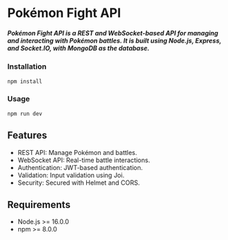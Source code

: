 # Pokémon Fight API

##### Pokémon Fight API is a REST and WebSocket-based API for managing and interacting with Pokémon battles. It is built using Node.js, Express, and Socket.IO, with MongoDB as the database.


### Installation

`npm install`

### Usage

`npm run dev`


## Features
- REST API: Manage Pokémon and battles.
- WebSocket API: Real-time battle interactions.
- Authentication: JWT-based authentication.
- Validation: Input validation using Joi.
- Security: Secured with Helmet and CORS.

## Requirements

- Node.js >= 16.0.0
- npm >= 8.0.0